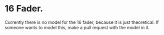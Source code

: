# 16 Fader.
Currently there is no model for the 16 fader, because it is just theoretical. If someone wants to model this, make a pull request with the model in it. 